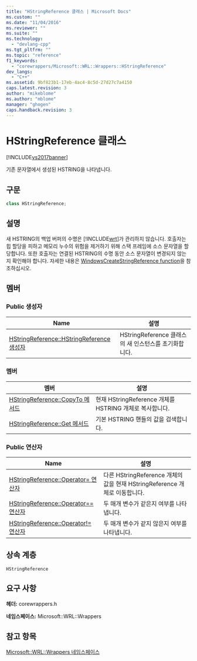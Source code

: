 ```yaml
---
title: "HStringReference 클래스 | Microsoft Docs"
ms.custom: ""
ms.date: "11/04/2016"
ms.reviewer: ""
ms.suite: ""
ms.technology: 
  - "devlang-cpp"
ms.tgt_pltfrm: ""
ms.topic: "reference"
f1_keywords: 
  - "corewrappers/Microsoft::WRL::Wrappers::HStringReference"
dev_langs: 
  - "C++"
ms.assetid: 9bf823b1-17eb-4ac4-8c5d-27d27c7a4150
caps.latest.revision: 3
author: "mikeblome"
ms.author: "mblome"
manager: "ghogen"
caps.handback.revision: 3
---
```

# HStringReference 클래스
[!INCLUDE[vs2017banner](../assembler/inline/includes/vs2017banner.md)]

기존 문자열에서 생성된 HSTRING을 나타냅니다.  
  
## 구문  
  
```cpp  
class HStringReference;  
```  
  
## 설명  
 새 HSTRING의 백업 버퍼의 수명은 [!INCLUDE[wrt](../atl/reference/includes/wrt_md.md)]가 관리하지 않습니다.  호출자는 힙 할당을 피하고 메모리 누수의 위험을 제거하기 위해 스택 프레임에 소스 문자열을 할당합니다.  또한 호출자는 연결된 HSTRING의 수명 동안 소스 문자열이 변경되지 않는지 확인해야 합니다.  자세한 내용은 [WindowsCreateStringReference function](http://msdn.microsoft.com/ko-kr/0361bb7e-da49-4289-a93e-de7aab8712ac)을 참조하십시오.  
  
## 멤버  
  
### Public 생성자  
  
|Name|설명|  
|----------|--------|  
|[HStringReference::HStringReference 생성자](../windows/hstringreference-hstringreference-constructor.md)|HStringReference 클래스의 새 인스턴스를 초기화합니다.|  
  
### 멤버  
  
|멤버|설명|  
|--------|--------|  
|[HStringReference::CopyTo 메서드](../windows/hstringreference-copyto-method.md)|현재 HStringReference 개체를 HSTRING 개체로 복사합니다.|  
|[HStringReference::Get 메서드](../windows/hstringreference-get-method.md)|기본 HSTRING 핸들의 값을 검색합니다.|  
  
### Public 연산자  
  
|Name|설명|  
|----------|--------|  
|[HStringReference::Operator\= 연산자](../windows/hstringreference-operator-assign-operator.md)|다른 HStringReference 개체의 값을 현재 HStringReference 개체로 이동합니다.|  
|[HStringReference::Operator\=\= 연산자](../windows/hstringreference-operator-equality-operator.md)|두 매개 변수가 같은지 여부를 나타냅니다.|  
|[HStringReference::Operator\!\= 연산자](../windows/hstringreference-operator-inequality-operator.md)|두 매개 변수가 같지 않은지 여부를 나타냅니다.|  
  
## 상속 계층  
 `HStringReference`  
  
## 요구 사항  
 **헤더:** corewrappers.h  
  
 **네임스페이스:** Microsoft::WRL::Wrappers  
  
## 참고 항목  
 [Microsoft::WRL::Wrappers 네임스페이스](../windows/microsoft-wrl-wrappers-namespace.md)